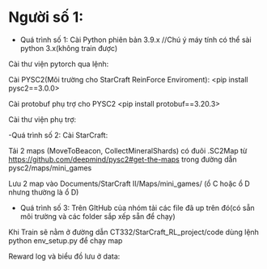 # Người số 1:
- Quá trình số 1:
Cài Python phiên bản 3.9.x
//Chú ý máy tính có thể sài python 3.x(không train được)

Cài thư viện pytorch qua lệnh:
<pip install torch torchvision>

Cài PYSC2(Môi trường cho StarCraft ReinForce Enviroment):
<pip install pysc2==3.0.0>

Cài protobuf phụ trợ cho PYSC2
<pip install protobuf==3.20.3>

Cài thư viện phụ trợ:
<pip install numpy pandas matplotlib pygame absl-py>

-Quá trình số 2:
Cài StarCraft:

Tải 2 maps (MoveToBeacon, CollectMineralShards) có đuôi .SC2Map từ <https://github.com/deepmind/pysc2#get-the-maps>
trong đường dẫn pysc2/maps/mini_games

Lưu 2 map vào Documents/StarCraft II/Maps/mini_games/ (ổ C hoặc ổ D nhưng thường là ổ D)

- Quá trình số 3:
Trên GItHub của nhóm tải các file đã up trên đó(có sẵn môi trường và các folder sắp xếp sẵn để chạy)

Khi Train sẽ nằm ở đường dẫn CT332/StarCraft_RL_project/code
dùng lệnh python env_setup.py để chạy map

Reward log và biểu đồ lưu ở data:
